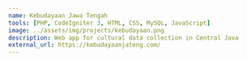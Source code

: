 ```yaml
---
name: Kebudayaan Jawa Tengah
tools: [PHP, CodeIgniter 3, HTML, CSS, MySQL, JavaScript]
image: ../assets/img/projects/kebudayaan.png
description: Web app for cultural data collection in Central Java
external_url: https://kebudayaanjateng.com/
---
```

